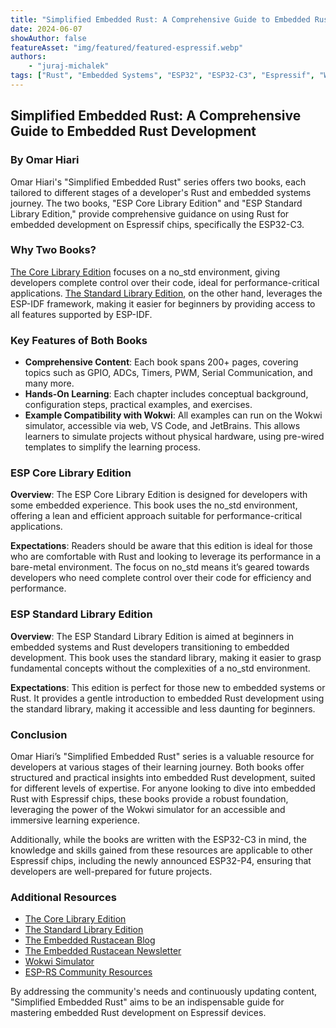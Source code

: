 ```yaml
---
title: "Simplified Embedded Rust: A Comprehensive Guide to Embedded Rust Development"
date: 2024-06-07
showAuthor: false
featureAsset: "img/featured/featured-espressif.webp"
authors:
    - "juraj-michalek"
tags: ["Rust", "Embedded Systems", "ESP32", "ESP32-C3", "Espressif", "Wokwi", "Book", "Review"]
---
```


## Simplified Embedded Rust: A Comprehensive Guide to Embedded Rust Development

### By Omar Hiari

Omar Hiari's "Simplified Embedded Rust" series offers two books, each tailored to different stages of a developer's Rust and embedded systems journey. The two books, "ESP Core Library Edition" and "ESP Standard Library Edition," provide comprehensive guidance on using Rust for embedded development on Espressif chips, specifically the ESP32-C3.

### Why Two Books?
[The Core Library Edition](http://ser-book.com/espnostd) focuses on a no_std environment, giving developers complete control over their code, ideal for performance-critical applications. [The Standard Library Edition](http://ser-book.com/espstd), on the other hand, leverages the ESP-IDF framework, making it easier for beginners by providing access to all features supported by ESP-IDF.

### Key Features of Both Books

- **Comprehensive Content**: Each book spans 200+ pages, covering topics such as GPIO, ADCs, Timers, PWM, Serial Communication, and many more.
- **Hands-On Learning**: Each chapter includes conceptual background, configuration steps, practical examples, and exercises.
- **Example Compatibility with Wokwi**: All examples can run on the Wokwi simulator, accessible via web, VS Code, and JetBrains. This allows learners to simulate projects without physical hardware, using pre-wired templates to simplify the learning process.

### ESP Core Library Edition
**Overview**:
The ESP Core Library Edition is designed for developers with some embedded experience. This book uses the no_std environment, offering a lean and efficient approach suitable for performance-critical applications.

**Expectations**:
Readers should be aware that this edition is ideal for those who are comfortable with Rust and looking to leverage its performance in a bare-metal environment. The focus on no_std means it’s geared towards developers who need complete control over their code for efficiency and performance.

### ESP Standard Library Edition
**Overview**:
The ESP Standard Library Edition is aimed at beginners in embedded systems and Rust developers transitioning to embedded development. This book uses the standard library, making it easier to grasp fundamental concepts without the complexities of a no_std environment.

**Expectations**:
This edition is perfect for those new to embedded systems or Rust. It provides a gentle introduction to embedded Rust development using the standard library, making it accessible and less daunting for beginners.

### Conclusion
Omar Hiari’s "Simplified Embedded Rust" series is a valuable resource for developers at various stages of their learning journey. Both books offer structured and practical insights into embedded Rust development, suited for different levels of expertise. For anyone looking to dive into embedded Rust with Espressif chips, these books provide a robust foundation, leveraging the power of the Wokwi simulator for an accessible and immersive learning experience.

Additionally, while the books are written with the ESP32-C3 in mind, the knowledge and skills gained from these resources are applicable to other Espressif chips, including the newly announced ESP32-P4, ensuring that developers are well-prepared for future projects.

### Additional Resources
- [The Core Library Edition](http://ser-book.com/espnostd)
- [The Standard Library Edition](http://ser-book.com/espstd)
- [The Embedded Rustacean Blog](https://blog.theembeddedrustacean.com/)
- [The Embedded Rustacean Newsletter](https://www.theembeddedrustacean.com/subscribe)
- [Wokwi Simulator](https://wokwi.com/rust)
- [ESP-RS Community Resources](https://github.com/esp-rs)

By addressing the community's needs and continuously updating content, "Simplified Embedded Rust" aims to be an indispensable guide for mastering embedded Rust development on Espressif devices.
